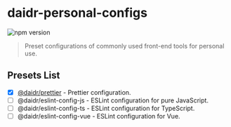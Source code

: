 # daidr-personal-configs

![npm version](https://img.shields.io/npm/v/@daidr/prettier?label=npm%3A%40daidr%2Fprettier)

> Preset configurations of commonly used front-end tools for personal use.

## Presets List

- [x] [@daidr/prettier](./packages/prettier/README.md) - Prettier configuration.
- [ ] @daidr/eslint-config-js - ESLint configuration for pure JavaScript.
- [ ] @daidr/eslint-config-ts - ESLint configuration for TypeScript.
- [ ] @daidr/eslint-config-vue - ESLint configuration for Vue.
